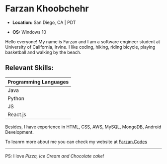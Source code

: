 # Farzan Khoobchehr

* **Location:** San Diego, CA | PDT

* **OS:** Windows 10

Hello everyone!
My name is Farzan and I am a software engineer student at University of California, Irvine. I like coding, hiking, riding bicycle, playing basketball and walking by the beach.

## Relevant Skills:

| Programming Languages |
|---|
| Java |
| Python |
| JS |
| React.js |

Besides, I have experience in HTML, CSS, AWS, MySQL, MongoDB, Android Development.

To leanrn more about me you can check my website at [Farzan.Codes](https://farzan.codes)
***



PS: I love *Pizza, Ice Cream and Chocolate cake!*
